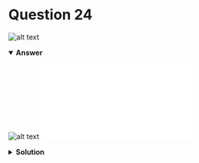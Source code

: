 # Question 24
![alt text](q24.png)

<details open>
<summary><b>Answer</b></summary>

![alt text](a24.svg)
![alt text](a24.py)
</details>

<details>
<summary><b>Solution</b></summary>

![alt text](s24.png)
</details>
